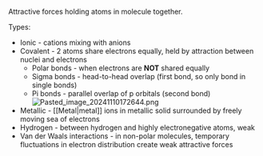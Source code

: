 Attractive forces holding atoms in molecule together.

Types:

* Ionic - cations mixing with anions
* Covalent - 2 atoms share electrons equally, held by attraction between nuclei and electrons
  * Polar bonds - when electrons are <b>NOT</b> shared equally
  * Sigma bonds - head-to-head overlap (first bond, so only bond in single bonds)
  * Pi bonds - parallel overlap of p orbitals (second bond) ![Pasted_image_20241110172644.png](pasted_image_20241110172644.png)
* Metallic - [[Metal|metal]] ions in metallic solid surrounded by freely moving sea of electrons
* Hydrogen - between hydrogen and highly electronegative atoms, weak
* Van der Waals interactions - in non-polar molecules, temporary fluctuations in electron distribution create weak attractive forces

